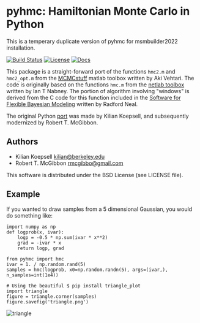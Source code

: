 pyhmc: Hamiltonian Monte Carlo in Python
=================================================
This is a temperary duplicate version of pyhmc for msmbuilder2022 installation.


[![Build Status](https://travis-ci.org/rmcgibbo/pyhmc.svg)](https://travis-ci.org/rmcgibbo/pyhmc)
[![License](https://img.shields.io/badge/license-BSD-red.svg?style=flat)](https://pypi.python.org/pypi/pyhmc)
[![Docs](https://img.shields.io/badge/docs-latest-blue.svg?style=flat)](https://pythonhosted.org/pyhmc/)

This package is a straight-forward port of the functions `hmc2.m` and
`hmc2_opt.m` from the [MCMCstuff](http://www.lce.hut.fi/research/mm/mcmcstuff/) matlab toolbox written by Aki Vehtari. The code is originally based on the functions `hmc.m` from the [netlab toolbox](http://www.ncrg.aston.ac.uk/netlab/index.php)
written by Ian T Nabney. The portion of algorithm involving "windows" is derived from the C code for this function included in the [Software for Flexible Bayesian Modeling](http://www.cs.toronto.edu/~radford/fbm.software.html) written by Radford Neal.

The original Python [port](https://github.com/koepsell/pyhmc) was made by Kilian Koepsell, and subsequently modernized by Robert T. McGibbon.

Authors
-------
- Kilian Koepsell <kilian@berkeley.edu>
- Robert T. McGibbon <rmcgibbo@gmail.com>

This software is distributed under the BSD License (see LICENSE file).

Example
-------

If you wanted to draw samples from a 5 dimensional Gaussian, you would do
something like:

```
import numpy as np
def logprob(x, ivar):
    logp = -0.5 * np.sum(ivar * x**2)
    grad = -ivar * x
    return logp, grad
```

```
from pyhmc import hmc
ivar = 1. / np.random.rand(5)
samples = hmc(logprob, x0=np.random.randn(5), args=(ivar,), n_samples=int(1e4))
```

```
# Using the beautiful $ pip install triangle_plot
import triangle
figure = triangle.corner(samples)
figure.savefig('triangle.png')
```

![triangle](https://cloud.githubusercontent.com/assets/641278/5500865/09b6271c-8703-11e4-9c6b-78add8e96d87.png)

